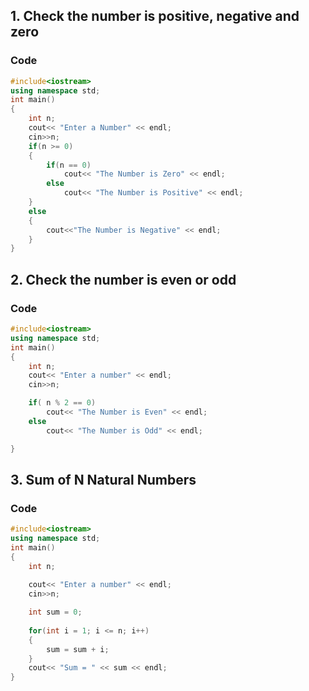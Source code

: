 ## 1. Check the number is positive, negative and zero

### Code

```c++
#include<iostream>
using namespace std;
int main()
{
    int n;
    cout<< "Enter a Number" << endl;
    cin>>n;
    if(n >= 0)
    {
        if(n == 0)
            cout<< "The Number is Zero" << endl;
        else
            cout<< "The Number is Positive" << endl;
    }
    else
    {
        cout<<"The Number is Negative" << endl;
    }
}
```

## 2. Check the number is even or odd

### Code

```c++
#include<iostream>
using namespace std;
int main()
{
    int n;
    cout<< "Enter a number" << endl;
    cin>>n;

    if( n % 2 == 0)
        cout<< "The Number is Even" << endl;
    else
        cout<< "The Number is Odd" << endl;

}
```

## 3. Sum of N Natural Numbers

### Code

```c++
#include<iostream>
using namespace std;
int main()
{
    int n;
    
    cout<< "Enter a number" << endl;
    cin>>n;

    int sum = 0;
    
    for(int i = 1; i <= n; i++)
    {
        sum = sum + i;
    }
    cout<< "Sum = " << sum << endl;
}
```